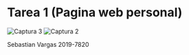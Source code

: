 # Tarea 1 (Pagina web personal)
![Captura 3](https://user-images.githubusercontent.com/78440424/120662815-70498f80-c457-11eb-8094-8d43f1f9b03e.JPG)
![Captura 2](https://user-images.githubusercontent.com/78440424/120662857-7a6b8e00-c457-11eb-85b3-c8229a6b1f7e.JPG)

Sebastian Vargas
2019-7820
